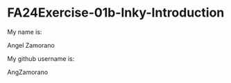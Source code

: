 # FA24Exercise-01b-Inky-Introduction

My name is:

Angel Zamorano

My github username is:

AngZamorano

